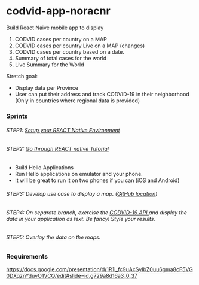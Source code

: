 # codvid-app-noracnr
Build React Naive mobile app to display 
1. CODVID cases per country on a MAP
2. CODVID cases per country Live on a MAP (changes)
3. CODVID cases per country based on a date.
4. Summary of total cases for the world
5. Live Summary for the World

Stretch goal:
* Display data per Province
* User can put their address and track CODVID-19 in their neighborhood (Only in countries where regional data is provided)


### Sprints
###### STEP1: <a href="https://reactnative.dev/docs/environment-setup">Setup your REACT Native Environment</a>
###### STEP2: <a href="https://reactnative.dev/docs/tutorial">Go through REACT native Tutorial</a>
* Build Hello Applications
* Run Hello applications on emulator and your phone.
* It will be great to run it on two phones if you can (iOS and Android)
###### STEP3: Develop use case to display a map.  (<a href="https://github.com/react-native-community/react-native-maps">GitHub location</a>)
###### STEP4: On separate branch, exercise the <a href="https://covid19api.com/"> CODVID-19 API </a> and display the data in your application as text.  Be fancy!  Style your results.
###### STEP5: Overlay the data on the maps.


### Requirements
https://docs.google.com/presentation/d/1R1i_fc9uAcSylbZ0uu6gma8cF5VG0DXqznYduvO1VCQ/edit#slide=id.g729a8d16a3_0_37
